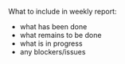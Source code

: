 What to include in weekly report:
  - what has been done
  - what remains to be done
  - what is in progress
  - any blockers/issues
